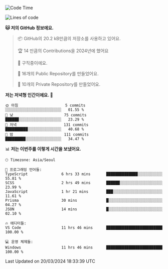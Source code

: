   <!--START_SECTION:waka-->
![Code Time](http://img.shields.io/badge/Code%20Time-455%20hrs%2024%20mins-blue)

![Lines of code](https://img.shields.io/badge/%EC%A0%80%EB%8A%94%20%EC%97%AC%ED%83%9C%EA%B9%8C%EC%A7%80%20-208.0%20thousand%20%EC%A4%84%EC%9D%98%20%EC%BD%94%EB%93%9C%EB%A5%BC%20%EC%9E%91%EC%84%B1%ED%96%88%EC%96%B4%EC%9A%94.-blue)

**🐱 저의 GitHub 정보에요.** 

> 📦 GitHub의 20.2 kB만큼의 저장소를 사용하고 있어요. 
 > 
> 🏆 14 만큼의 Contributions을 2024년에 했어요
 > 
> 💼 구직중이에요.
 > 
> 📜 16개의 Public Repository를 만들었어요. 
 > 
> 🔑 10개의 Private Repository를 만들었어요. 
 > 
**저는 저녁형 인간이에요. 🦉** 

```text
🌞 아침                     5 commits           ░░░░░░░░░░░░░░░░░░░░░░░░░   01.55 % 
🌆 낮　                     75 commits          ██████░░░░░░░░░░░░░░░░░░░   23.29 % 
🌃 저녁                     131 commits         ██████████░░░░░░░░░░░░░░░   40.68 % 
🌙 밤　                     111 commits         █████████░░░░░░░░░░░░░░░░   34.47 % 
```


📊 **저는 이번주를 이렇게 시간을 보냈어요.** 

```text
🕑︎ Timezone: Asia/Seoul

💬 프로그래밍 언어들: 
TypeScript               6 hrs 33 mins       ██████████████░░░░░░░░░░░   55.81 % 
SCSS                     2 hrs 49 mins       ██████░░░░░░░░░░░░░░░░░░░   23.99 % 
JavaScript               1 hr 21 mins        ███░░░░░░░░░░░░░░░░░░░░░░   11.61 % 
Prisma                   30 mins             █░░░░░░░░░░░░░░░░░░░░░░░░   04.27 % 
JSON                     14 mins             █░░░░░░░░░░░░░░░░░░░░░░░░   02.10 % 

🔥 에디터들: 
VS Code                  11 hrs 46 mins      █████████████████████████   100.00 % 

💻 운영 체제들: 
Windows                  11 hrs 46 mins      █████████████████████████   100.00 % 
```


 Last Updated on 20/03/2024 18:33:39 UTC
<!--END_SECTION:waka-->
